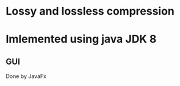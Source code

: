 
Lossy and lossless compression
================
Imlemented using java JDK 8
==============
GUI
-
Done by JavaFx
